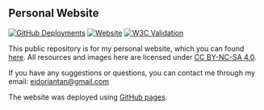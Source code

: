 
## Personal Website

[![GitHub Deployments](https://img.shields.io/github/deployments/eidoriantan/eidoriantan.github.io/github-pages)](https://github.com/eidoriantan/eidoriantan.github.io/deployments)
[![Website](https://img.shields.io/website?url=https%3A%2F%2Feidoriantan.github.io)](https://eidoriantan.github.io)
[![W3C Validation](https://img.shields.io/w3c-validation/html?preset=HTML%2C%20SVG%201.1%2C%20MathML%203.0&targetUrl=https%3A%2F%2Feidoriantan.github.io)](https://validator.w3.org/nu/?doc=https%3A%2F%2Feidoriantan.github.io%2F)

This public repository is for my personal website, which you can found
[here](https://eidoriantan.github.io). All resources and images here are
licensed under
[CC BY-NC-SA 4.0](https://creativecommons.org/licenses/by-nc-sa/4.0/).

If you have any suggestions or questions, you can contact me through my email:
[eidoriantan@gmail.com](mailto:eidoriantan@gmail.com)

The website was deployed using [GitHub pages](https://pages.github.com).
